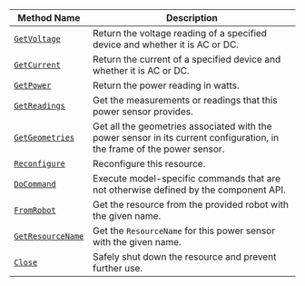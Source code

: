 <!-- prettier-ignore -->
| Method Name | Description |
| ----------- | ----------- |
| [`GetVoltage`](/components/power-sensor/#getvoltage) | Return the voltage reading of a specified device and whether it is AC or DC. |
| [`GetCurrent`](/components/power-sensor/#getcurrent) | Return the current of a specified device and whether it is AC or DC. |
| [`GetPower`](/components/power-sensor/#getpower) | Return the power reading in watts. |
| [`GetReadings`](/components/power-sensor/#getreadings) | Get the measurements or readings that this power sensor provides. |
| [`GetGeometries`](/components/power-sensor/#getgeometries) | Get all the geometries associated with the power sensor in its current configuration, in the frame of the power sensor. |
| [`Reconfigure`](/components/power-sensor/#reconfigure) | Reconfigure this resource. |
| [`DoCommand`](/components/power-sensor/#docommand) | Execute model-specific commands that are not otherwise defined by the component API. |
| [`FromRobot`](/components/power-sensor/#fromrobot) | Get the resource from the provided robot with the given name. |
| [`GetResourceName`](/components/power-sensor/#getresourcename) | Get the `ResourceName` for this power sensor with the given name. |
| [`Close`](/components/power-sensor/#close) | Safely shut down the resource and prevent further use. |

